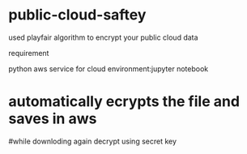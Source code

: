 # public-cloud-saftey
used playfair algorithm to encrypt your public cloud data 

requirement

python
aws service for cloud
environment:jupyter notebook
# automatically ecrypts the file and saves in aws
#while downloding again decrypt using secret key

